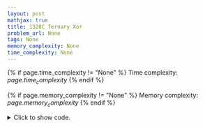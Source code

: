 ```yaml
---
layout: post
mathjax: true
title: 1328C Ternary Xor
problem_url: None
tags: None
memory_complexity: None
time_complexity: None
---
```




{% if page.time_complexity != "None" %}
Time complexity: ${{ page.time_complexity }}$
{% endif %}

{% if page.memory_complexity != "None" %}
Memory complexity: ${{ page.memory_complexity }}$
{% endif %}

<details>
<summary>
<p style="display:inline">Click to show code.</p>
</summary>
```cpp
{% raw %}
using namespace std;
int main(void)
{
    int t, n, x, y;
    bool bigger;
    string s, a, b;
    cin >> t;
    while (t--)
    {
        cin >> n >> s;
        bigger = false;
        for (int i = 0; i < n; ++i)
        {
            if (not bigger)
            {
                y = (s[i] - '0') / 2;
                x = (s[i] - '0') - y;
                a.push_back(x + '0');
                b.push_back(y + '0');
                if (x > y)
                    bigger = true;
            }
            else
            {
                a.push_back('0');
                b.push_back(s[i]);
            }
        }
        cout << a << endl << b << endl;
        a.clear();
        b.clear();
    }
    return 0;
}

{% endraw %}
```
</details>

